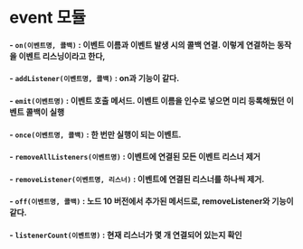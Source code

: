 # event 모듈
#### - `on(이벤트명, 콜백)` : 이벤트 이름과 이벤트 발생 시의 콜백 연결. 이렇게 연결하는 동작을 이벤트 리스닝이라고 한다,
#### - `addListener(이벤트명, 콜백)` : on과 기능이 같다.
#### - `emit(이벤트명)` : 이벤트 호출 메서드. 이벤트 이름을 인수로 넣으면 미리 등록해뒀던 이벤트 콜백이 실행
#### - `once(이벤트명, 콜백)` : 한 번만 실행이 되는 이벤트.
#### - `removeAllListeners(이벤트명)` : 이벤트에 연결된 모든 이벤트 리스너 제거
#### - `removeListener(이벤트명, 리스너)` : 이벤트에 연결된 리스너를 하나씩 제거.
#### - `off(이벤트명, 콜백)` : 노드 10 버전에서 추가된 메서드로, removeListener와 기능이 같다.
#### - `listenerCount(이벤트명)` : 현재 리스너가 몇 개 연결되어 있는지 확인
